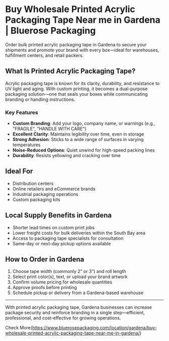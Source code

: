 # Buy Wholesale Printed Acrylic Packaging Tape Near me in Gardena | Bluerose Packaging

Order bulk printed acrylic packaging tape in Gardena to secure your shipments and promote your brand with every box—ideal for warehouses, fulfillment centers, and retail packers.

## What Is Printed Acrylic Packaging Tape?

Acrylic packaging tape is known for its clarity, durability, and resistance to UV light and aging. With custom printing, it becomes a dual-purpose packaging solution—one that seals your boxes while communicating branding or handling instructions.

###  Key Features

- **Custom Branding**: Add your logo, company name, or warnings (e.g., "FRAGILE", "HANDLE WITH CARE")
- **Excellent Clarity**: Maintains legibility over time, even in storage
- **Strong Adhesion**: Sticks to a wide range of surfaces in varying temperatures
- **Noise-Reduced Options**: Quiet unwind for high-speed packing lines
- **Durability**: Resists yellowing and cracking over time

## Ideal For

- Distribution centers
- Online retailers and eCommerce brands
- Industrial packaging operations
- Custom packaging kits

## Local Supply Benefits in Gardena

- Shorter lead times on custom print jobs
- Lower freight costs for bulk deliveries within the South Bay area
- Access to packaging tape specialists for consultation
- Same-day or next-day pickup options available

## How to Order in Gardena

1. Choose tape width (commonly 2” or 3”) and roll length
2. Select print color(s), text, or upload your brand artwork
3. Confirm volume pricing for wholesale quantities
4. Approve proofs before printing
5. Schedule pickup or delivery from a Gardena-based warehouse

---

With printed acrylic packaging tape, Gardena businesses can increase package security and reinforce branding in a single step—efficient, professional, and cost-effective for growing operations.

Check More(https://www.bluerosepackaging.com/location/gardena/buy-wholesale-printed-acrylic-packaging-tape-near-me-in-gardena/)
